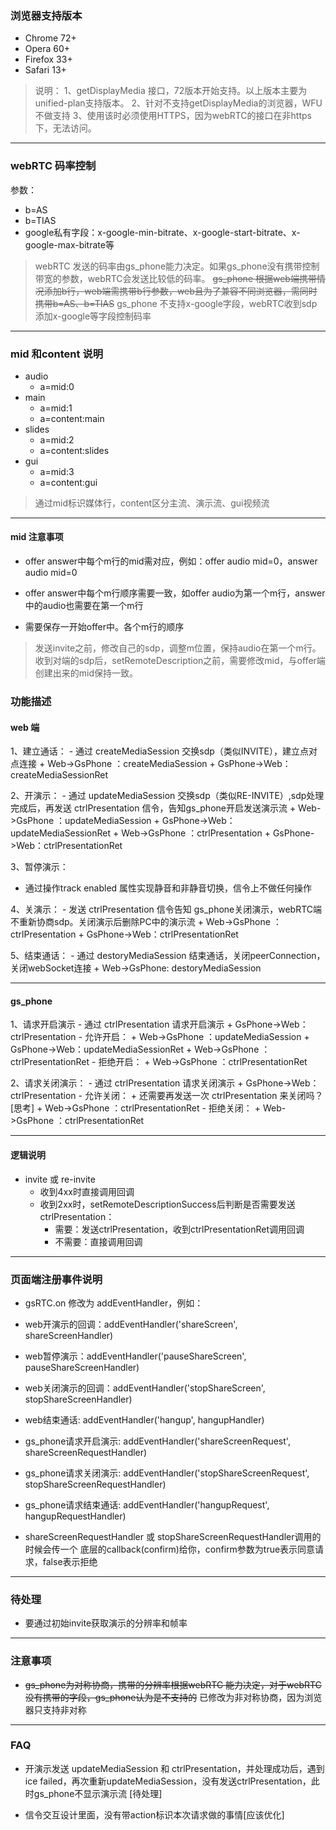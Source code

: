 

### 浏览器支持版本

- Chrome 72+ 
- Opera 60+
- Firefox 33+
- Safari 13+

> 说明：
> 1、getDisplayMedia 接口，72版本开始支持。以上版本主要为unified-plan支持版本。
> 2、针对不支持getDisplayMedia的浏览器，WFU不做支持
> 3、使用该时必须使用HTTPS，因为webRTC的接口在非https下，无法访问。

----

### webRTC 码率控制

参数：

- b=AS
- b=TIAS
- google私有字段：x-google-min-bitrate、x-google-start-bitrate、x-google-max-bitrate等

> webRTC 发送的码率由gs_phone能力决定。如果gs_phone没有携带控制带宽的参数，webRTC会发送比较低的码率。
> ~~gs_phone 根据web端携带情况添加b行，web端需携带b行参数，web且为了兼容不同浏览器，需同时携带b=AS、b=TIAS~~
> gs_phone 不支持x-google字段，webRTC收到sdp添加x-google等字段控制码率

-----

### mid 和content 说明

- audio
    - a=mid:0
- main
    - a=mid:1
    - a=content:main
- slides
    - a=mid:2
    - a=content:slides
- gui
    - a=mid:3
    - a=content:gui


> 通过mid标识媒体行，content区分主流、演示流、gui视频流

----

#### mid 注意事项

- offer answer中每个m行的mid需对应，例如：offer audio mid=0，answer audio mid=0

- offer answer中每个m行顺序需要一致，如offer audio为第一个m行，answer中的audio也需要在第一个m行

- 需要保存一开始offer中。各个m行的顺序

> 发送invite之前，修改自己的sdp，调整m位置，保持audio在第一个m行。收到对端的sdp后，setRemoteDescription之前，需要修改mid，与offer端创建出来的mid保持一致。


### 功能描述
   
#### web 端
1、建立通话：
    - 通过 createMediaSession 交换sdp（类似INVITE），建立点对点连接
       +  Web->GsPhone ：createMediaSession
       +  GsPhone->Web：createMediaSessionRet
    
    
2、开演示：
    - 通过 updateMediaSession 交换sdp（类似RE-INVITE）,sdp处理完成后，再发送 ctrlPresentation 信令，告知gs_phone开启发送演示流
         +  Web->GsPhone ：updateMediaSession
         +  GsPhone->Web：updateMediaSessionRet 
         +  Web->GsPhone ：ctrlPresentation
         +  GsPhone->Web：ctrlPresentationRet 
        
    
3、暂停演示：
   - 通过操作track enabled 属性实现静音和非静音切换，信令上不做任何操作


4、关演示：
    - 发送 ctrlPresentation 信令告知 gs_phone关闭演示，webRTC端不重新协商sdp。关闭演示后删除PC中的演示流
        +  Web->GsPhone ：ctrlPresentation
        +  GsPhone->Web：ctrlPresentationRet 


5、结束通话：
    - 通过 destoryMediaSession 结束通话，关闭peerConnection，关闭webSocket连接
        + Web->GsPhone: destoryMediaSession
    
----

#### gs_phone

1、请求开启演示
    - 通过 ctrlPresentation 请求开启演示
         +  GsPhone->Web：ctrlPresentation 
    - 允许开启：
         +  Web->GsPhone ：updateMediaSession
         +  GsPhone->Web：updateMediaSessionRet 
         +  Web->GsPhone ：ctrlPresentationRet
    - 拒绝开启：
         + Web->GsPhone ：ctrlPresentationRet

2、请求关闭演示：
    - 通过 ctrlPresentation 请求关闭演示
         +  GsPhone->Web：ctrlPresentation 
    - 允许关闭：
        + 还需要再发送一次 ctrlPresentation 来关闭吗？[思考]
        + Web->GsPhone ：ctrlPresentationRet
    - 拒绝关闭：
        + Web->GsPhone ：ctrlPresentationRet

----
  
#### 逻辑说明

- invite 或 re-invite
    + 收到4xx时直接调用回调
    + 收到2xx时，setRemoteDescriptionSuccess后判断是否需要发送 ctrlPresentation：
        - 需要：发送ctrlPresentation，收到ctrlPresentationRet调用回调
        - 不需要：直接调用回调



-----

### 页面端注册事件说明

- gsRTC.on 修改为 addEventHandler，例如：

- web开演示的回调：addEventHandler('shareScreen', shareScreenHandler)

- web暂停演示：addEventHandler('pauseShareScreen', pauseShareScreenHandler)

- web关闭演示的回调：addEventHandler('stopShareScreen', stopShareScreenHandler)

- web结束通话: addEventHandler('hangup', hangupHandler)

- gs_phone请求开启演示: addEventHandler('shareScreenRequest', shareScreenRequestHandler)

- gs_phone请求关闭演示: addEventHandler('stopShareScreenRequest', stopShareScreenRequestHandler)

- gs_phone请求结束通话: addEventHandler('hangupRequest', hangupRequestHandler)


- shareScreenRequestHandler 或 stopShareScreenRequestHandler调用的时候会传一个 底层的callback(confirm)给你，confirm参数为true表示同意请求，false表示拒绝


----

### 待处理

- 要通过初始invite获取演示的分辨率和帧率


----

### 注意事项

- ~~gs_phone为对称协商，携带的分辨率根据webRTC 能力决定，对于webRTC没有携带的字段，gs_phone认为是不支持的~~   已修改为非对称协商，因为浏览器只支持非对称


----
### FAQ

- 开演示发送 updateMediaSession 和 ctrlPresentation，并处理成功后，遇到ice failed，再次重新updateMediaSession，没有发送ctrlPresentation，此时gs_phone不显示演示流 [待处理]

- 信令交互设计里面，没有带action标识本次请求做的事情[应该优化]



